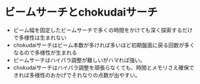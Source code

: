 # ビームサーチとchokudaiサーチ

* ビーム幅を固定したビームサーチで多くの時間をかけても深く探索するだけで多様性は生まれない
* chokudaiサーチはビーム本数が多ければ多いほど初期盤面に戻る回数が多くなるので多様性が生まれる
* ビームサーチはハイパラ調整が難しいがハマれば強い。
* chokudaiサーチはハイパラ調整を頑張らなくても、時間とメモリさえ確保できれば多様性のおかげでそれなりの点数が出やすい。